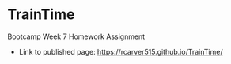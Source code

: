 # TrainTime
Bootcamp Week 7 Homework Assignment

* Link to published page:
https://rcarver515.github.io/TrainTime/
